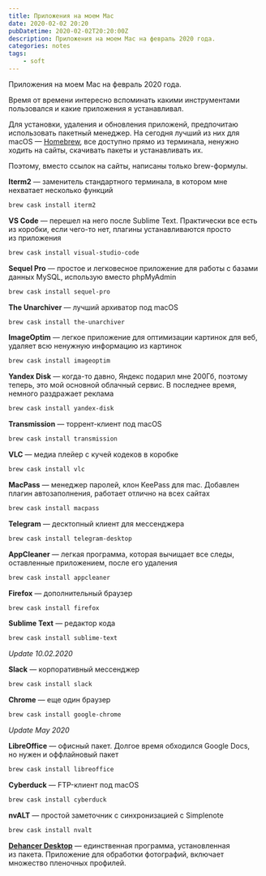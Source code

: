 ```yaml
---
title: Приложения на моем Mac
date: 2020-02-02 20:20
pubDatetime: 2020-02-02T20:20:00Z
description: Приложения на моем Mac на февраль 2020 года.
categories: notes
tags:
    - soft
---
```


Приложения на моем Mac на февраль 2020 года.

Время от&nbsp;времени интересно вспоминать какими инструментами пользовался и&nbsp;какие приложения я&nbsp;устанавливал.

Для установки, удаления и&nbsp;обновления приложенй, предпочитаю использовать пакетный менеджер. На&nbsp;сегодня лучший из&nbsp;них для macOS&nbsp;&mdash; [Homebrew](https://brew.sh/), все доступно прямо из&nbsp;терминала, ненужно ходить на&nbsp;сайты, скачивать пакеты и&nbsp;устанавливать&nbsp;их.
<!--more-->

Поэтому, вместо ссылок на&nbsp;сайты, написаны только brew-формулы.

**Iterm2**&nbsp;&mdash; заменитель стандартного терминала, в&nbsp;котором мне нехватает несколько функций
```sh
brew cask install iterm2
```

**VS&nbsp;Code**&nbsp;&mdash; перешел на&nbsp;него после Sublime Text. Практически все есть из&nbsp;коробки, если чего-то нет, плагины устанавливаются просто из&nbsp;приложения
```sh
brew cask install visual-studio-code
```
**Sequel Pro**&nbsp;&mdash; простое и&nbsp;легковесное приложение для работы&nbsp;с базами данных MySQL, использую вместо phpMyAdmin
```sh
brew cask install sequel-pro
```

**The Unarchiver**&nbsp;&mdash; лучший архиватор под macOS
```sh
brew cask install the-unarchiver
```

**ImageOptim**&nbsp;&mdash; легкое приложение для оптимизации картинок для веб, удаляет всю ненужную информацию из&nbsp;картинок
```sh
brew cask install imageoptim
```

**Yandex Disk**&nbsp;&mdash; когда-то давно, Яндекс подарил мне 200Гб, поэтому теперь, это мой основной облачный сервис. В&nbsp;последнее время, немного раздражает реклама
```sh
brew cask install yandex-disk
```

**Transmission**&nbsp;&mdash; торрент-клиент под macOS
```sh
brew cask install transmission
```

**VLC**&nbsp;&mdash; медиа плейер с&nbsp;кучей кодеков в&nbsp;коробке
```sh
brew cask install vlc
```

**MacPass**&nbsp;&mdash; менеджер паролей, клон KeePass для mac. Добавлен плагин автозаполнения, работает отлично на&nbsp;всех сайтах
```sh
brew cask install macpass
```

**Telegram**&nbsp;&mdash; десктопный клиент для мессенджера
```sh
brew cask install telegram-desktop
```

**AppCleaner**&nbsp;&mdash; легкая программа, которая вычищает все следы, оставленные приложением, после его удаления
```sh
brew cask install appcleaner
```

**Firefox**&nbsp;&mdash; дополнительный браузер
```sh
brew cask install firefox
```

**Sublime Text**&nbsp;&mdash; редактор кода
```sh
brew cask install sublime-text
```

*Update 10.02.2020*

**Slack**&nbsp;&mdash; корпоративный мессенджер
```sh
brew cask install slack
```

**Chrome**&nbsp;&mdash; еще один браузер
```sh
brew cask install google-chrome
```

*Update May 2020*

**LibreOffice**&nbsp;&mdash; офисный пакет. Долгое время обходился Google Docs, но&nbsp;нужен и&nbsp;оффлайновый пакет
```sh
brew cask install libreoffice
```

**Cyberduck**&nbsp;&mdash; FTP-клиент под macOS
```sh
brew cask install cyberduck
```

**nvALT**&nbsp;&mdash; простой заметочник с&nbsp;синхронизацией с&nbsp;Simplenote
```sh
brew cask install nvalt
```

**[Dehancer Desktop](https://update.dehancer.com/downloads/Dehancer%20Desktop-0.4.9.app.zip)**&nbsp;&mdash; единственная программа, установленная из&nbsp;пакета. Приложение для обработки фотографий, включает множество пленочных профилей.
